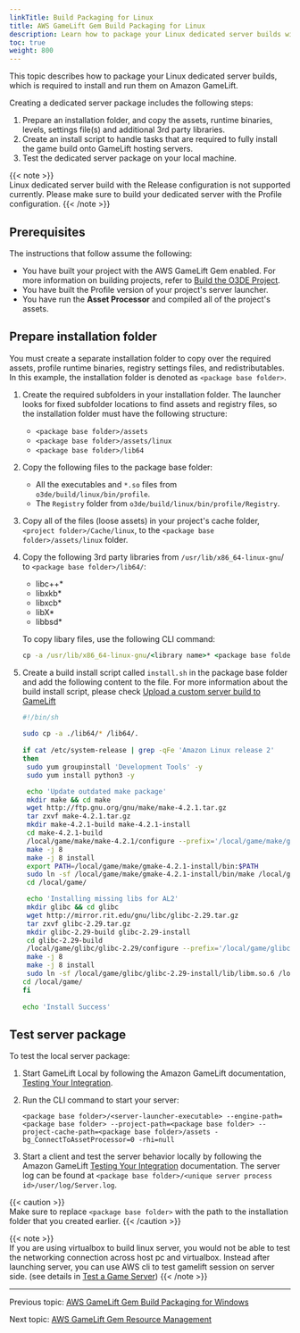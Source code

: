 ```yaml
---
linkTitle: Build Packaging for Linux
title: AWS GameLift Gem Build Packaging for Linux
description: Learn how to package your Linux dedicated server builds with the AWS GameLift Gem in Open 3D Engine (O3DE).
toc: true
weight: 800
---
```


This topic describes how to package your Linux dedicated server builds, which is required to install and run them on Amazon GameLift. 

Creating a dedicated server package includes the following steps:
1.  Prepare an installation folder, and copy the assets, runtime binaries, levels, settings file(s) and additional 3rd party libraries.
2.  Create an install script to handle tasks that are required to fully install the game build onto GameLift hosting servers.
3.  Test the dedicated server package on your local machine.

{{< note >}}  
Linux dedicated server build with the Release configuration is not supported currently. Please make sure to build your dedicated server with the Profile configuration.
{{< /note >}}

## Prerequisites
The instructions that follow assume the following:
- You have built your project with the AWS GameLift Gem enabled. For more information on building projects, refer to [Build the O3DE Project](/docs/welcome-guide/create/creating-projects-using-cli/#build-the-o3de-project). 
- You have built the Profile version of your project's server launcher.
- You have run the **Asset Processor** and compiled all of the project's assets.

## Prepare installation folder

You must create a separate installation folder to copy over the required assets, profile runtime binaries, registry settings files, and redistributables. In this example, the installation folder is denoted as `<package base folder>`.

1. Create the required subfolders in your installation folder. The launcher looks for fixed subfolder locations to find assets and registry files, so the installation folder must have the following structure:

   - `<package base folder>/assets`
   - `<package base folder>/assets/linux`
   - `<package base folder>/lib64`

2. Copy the following files to the package base folder:

    -   All the executables and `*.so` files from `o3de/build/linux/bin/profile`.
    -   The `Registry` folder from `o3de/build/linux/bin/profile/Registry`.
  
3. Copy all of the files (loose assets) in your project's cache folder, `<project folder>/Cache/linux`, to the `<package base folder>/assets/linux` folder.

4. Copy the following 3rd party libraries from `/usr/lib/x86_64-linux-gnu`/ to `<package base folder>/lib64/`:

    -   libc++*
    -   libxkb*
    -   libxcb*
    -   libX*
    -   libbsd*

    To copy libary files, use the following CLI command:

    ```cmd
    cp -a /usr/lib/x86_64-linux-gnu/<library name>* <package base folder>/lib64/.
    ```

5. Create a build install script called `install.sh` in the package base folder and add the following content to the file. For more information about the build install script, please check [Upload a custom server build to GameLift](https://docs.aws.amazon.com/gamelift/latest/developerguide/gamelift-build-cli-uploading.html)

    ```bash
    #!/bin/sh
  
    sudo cp -a ./lib64/* /lib64/.
  
    if cat /etc/system-release | grep -qFe 'Amazon Linux release 2'
    then
     sudo yum groupinstall 'Development Tools' -y
     sudo yum install python3 -y
    
     echo 'Update outdated make package'
     mkdir make && cd make
     wget http://ftp.gnu.org/gnu/make/make-4.2.1.tar.gz
     tar zxvf make-4.2.1.tar.gz
     mkdir make-4.2.1-build make-4.2.1-install
     cd make-4.2.1-build
     /local/game/make/make-4.2.1/configure --prefix='/local/game/make/gmake-4.2.1-install'
     make -j 8
     make -j 8 install
     export PATH=/local/game/make/gmake-4.2.1-install/bin:$PATH
     sudo ln -sf /local/game/make/gmake-4.2.1-install/bin/make /local/game/make/gmake-4.2.1-install/bin/gmake
     cd /local/game/
 
     echo 'Installing missing libs for AL2'
     mkdir glibc && cd glibc
     wget http://mirror.rit.edu/gnu/libc/glibc-2.29.tar.gz
     tar zxvf glibc-2.29.tar.gz
     mkdir glibc-2.29-build glibc-2.29-install
     cd glibc-2.29-build
     /local/game/glibc/glibc-2.29/configure --prefix='/local/game/glibc/glibc-2.29-install'
     make -j 8
     make -j 8 install
     sudo ln -sf /local/game/glibc/glibc-2.29-install/lib/libm.so.6 /local/game/libm.so.6
    cd /local/game/
    fi
     
    echo 'Install Success'
    ```

## Test server package

To test the local server package:

1.  Start GameLift Local by following the Amazon GameLift documentation, [Testing Your Integration](https://docs.aws.amazon.com/gamelift/latest/developerguide/integration-testing-local.html). 
2.  Run the CLI command to start your server:
    ```
    <package base folder>/<server-launcher-executable> --engine-path=<package base folder> --project-path=<package base folder> --project-cache-path=<package base folder>/assets -bg_ConnectToAssetProcessor=0 -rhi=null
    ```

3.  Start a client and test the server behavior locally by following the Amazon GameLift [Testing Your Integration](https://docs.aws.amazon.com/gamelift/latest/developerguide/integration-testing-local.html) documentation. The server log can be found at `<package base folder>/<unique server process id>/user/log/Server.log`.

{{< caution >}}  
Make sure to replace `<package base folder>` with the path to the installation folder that you created earlier. 
{{< /caution >}}

{{< note >}}  
If you are using virtualbox to build linux server, you would not be able to test the networking connection across host pc and virtualbox. Instead after launching server, you can use AWS cli to test gamelift session on server side. (see details in [Test a Game Server](https://docs.aws.amazon.com/gamelift/latest/developerguide/integration-testing-local.html#integration-testing-local-server))
{{< /note >}}


---

Previous topic: [AWS GameLift Gem Build Packaging for Windows](build-packaging-for-windows/)

Next topic: [AWS GameLift Gem Resource Management](resource-management/)
